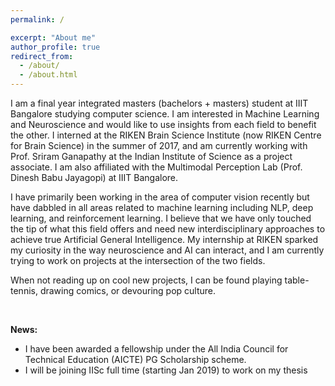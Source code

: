 ```yaml
---
permalink: /

excerpt: "About me"
author_profile: true
redirect_from: 
  - /about/
  - /about.html
---
```


I am a final year integrated masters (bachelors + masters) student at IIIT Bangalore studying computer science. I am interested in Machine Learning and Neuroscience and would like to use insights from each field to benefit the other. I interned at the RIKEN Brain Science Institute (now RIKEN Centre for Brain Science) in the summer of 2017, and am currently working with Prof. Sriram Ganapathy at the Indian Institute of Science as a project associate. I am also affiliated with the Multimodal Perception Lab (Prof. Dinesh Babu Jayagopi) at IIIT Bangalore.

I have primarily been working in the area of computer vision recently but have dabbled in all areas related to machine learning including NLP, deep learning, and reinforcement learning. I believe that we have only touched the tip of what this field offers and need new interdisciplinary approaches to achieve true Artificial General Intelligence. My internship at RIKEN sparked my curiosity in the way neuroscience and AI can interact, and I am currently trying to work on projects at the intersection of the two fields. 

When not reading up on cool new projects, I can be found playing table-tennis, drawing comics, or devouring pop culture.

<br/>

**News:**
* I have been awarded a fellowship under the All India Council for Technical Education (AICTE) PG Scholarship scheme.
* I will be joining IISc full time (starting Jan 2019) to work on my thesis
